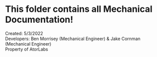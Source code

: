 # This folder contains all Mechanical Documentation!

Created: 5/3/2022                                                                                                                                                         
Developers: Ben Morrisey (Mechanical Engineer) & Jake Cornman (Mechanical Engineer)                                                                                       
Property of AtorLabs          
